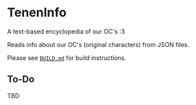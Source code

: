 # TenenInfo

A text-based encyclopedia of our OC's :3

Reads info about our OC's (original characters) from JSON files.

Please see [`BUILD.md`](BUILD.md) for build instructions.

## To-Do

TBD
